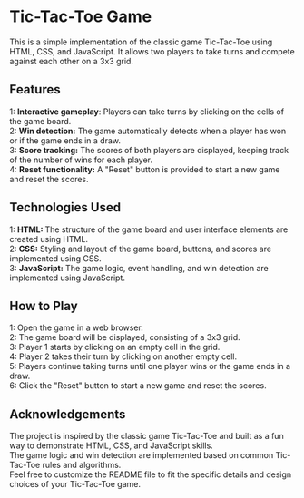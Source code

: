 # Tic-Tac-Toe Game
This is a simple implementation of the classic game Tic-Tac-Toe using HTML, CSS, and JavaScript. It allows two players to take turns and compete against each other on a 3x3 grid.

## Features
1:  <b>Interactive gameplay</b>: Players can take turns by clicking on the cells of the game board.</br>
2:  <b>Win detection:</b> The game automatically detects when a player has won or if the game ends in a draw.</br>
3:  <b>Score tracking:</b> The scores of both players are displayed, keeping track of the number of wins for each player.</br>
4:  <b>Reset functionality:</b> A "Reset" button is provided to start a new game and reset the scores.</br>

## Technologies Used
1: <b>HTML: </b>The structure of the game board and user interface elements are created using HTML.</br>
2: <b>CSS:</b> Styling and layout of the game board, buttons, and scores are implemented using CSS.</br>
3: <b>JavaScript:</b> The game logic, event handling, and win detection are implemented using JavaScript.

## How to Play
1: Open the game in a web browser.<br>
2: The game board will be displayed, consisting of a 3x3 grid.<br>
3: Player 1 starts by clicking on an empty cell in the grid.<br>
4: Player 2 takes their turn by clicking on another empty cell.<br>
5: Players continue taking turns until one player wins or the game ends in a draw.<br>
6: Click the "Reset" button to start a new game and reset the scores.

## Acknowledgements
The project is inspired by the classic game Tic-Tac-Toe and built as a fun way to demonstrate HTML, CSS, and JavaScript skills.<br>
The game logic and win detection are implemented based on common Tic-Tac-Toe rules and algorithms.<br>
Feel free to customize the README file to fit the specific details and design choices of your Tic-Tac-Toe game.<br>
